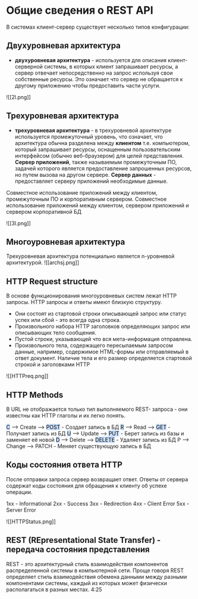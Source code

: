 # Общие сведения о REST API
В системах клиент-сервер существует несколько типов конфигурации:

## Двухуровневая архитектура
- **двухуровневая архитектура** - используется для описания клиент-серверной системы, в которых клиент запрашивает ресурсы, а сервер отвечает непосредственно на запрос используя свои собственные ресурсы. Это означает что сервер не обращается к другому приложению чтобы предоставить части услуги.

![[2l.png]]

## Трехуровневая архитектура
- **трехуровневая архитектура** - в трехуровневой архитектуре используется промежуточный уровень, что означает, что архитектура обычна разделена между **клиентом** т.е. компьютером, который запрашивает ресурсы, оснащенным пользовательским интерфейсом (обычно веб-браузером) для целей представления.
**Сервер приложений**, также называемым промежуточным ПО, задачей которого является предоставление запрошенных ресурсов, но путем вызова на другом сервере.
**Сервер данных** - предоставляет серверу приложений необходимые данные.

Совместное использование приложений между клиентом, промежуточным ПО и корпоративным сервером.
Совместное использование приложений между клиентом, сервером приложений и сервером корпоративной БД

![[3l.png]]

## Многоуровневая архитектура
Трехуровневая архитектура потенциально является n-уровневой архитектурой.
![[archsj.png]]

## HTTP Request structure
В основе функционирования многоуровневых систем лежат HTTP запросы. HTTP запросы и ответы имеют близкую структуру.

- Они состоят из стартовой строки описывающей запрос или статус успех или сбой - это всегда одна строка.
- Произвольного набора HTTP заголовков  определяющих запрос или описывающих тело сообщения.
- Пустой строки, указывающей что вся мета-информация отправлена.
- Произвольного тела, содержащего пересылаемым запросом данные, например, содержимое HTML-формы или отправляемый в ответ документ. Наличие тела и его размер определяется стартовой строкой и заголовками HTTP

![[HTTPreq.png]]

## HTTP Methods
В URL не отображается только тип выполняемого REST- запроса - они известны как HTTP глаголы и их легко понять.

<mark style="background: #ADCCFFA6;">C</mark> --> Create --> <mark style="background: #ADCCFFA6;">POST</mark>  - Создает запись в БД
<mark style="background: #ADCCFFA6;">R</mark> --> Read --> <mark style="background: #ADCCFFA6;">GET</mark>  - Получает запись из БД
<mark style="background: #ADCCFFA6;">U</mark> --> Update --> <mark style="background: #ADCCFFA6;">PUT</mark> - Берет запись из базы и заменяет её новой
<mark style="background: #ADCCFFA6;">D</mark> --> Delete --> <mark style="background: #ADCCFFA6;">DELETE</mark> - Удаляет запись из БД
P --> Change --> PATCH - Меняет существующую запись в БД

## Коды состояния ответа HTTP
После отправки запроса сервер возвращает ответ. Ответы от сервера содержат коды состояния для обращения к клиенту об успехе операции.

1xx - Informational
2xx - Success
3xx - Redirection
4xx - Client Error
5xx - Server Error

![[HTTPStatus.png]]

## REST (REpresentational State Transfer) - передача состояния представления
REST - это архитектурный стиль взаимодействия компонентов распределенной системы в компьютерной сети. Проще говоря REST определяет стиль взаимодействия обемена данными между разными компонентами системы, каждый из которых может физически располагаться в разных местах.
4:25